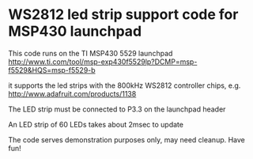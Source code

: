 WS2812 led strip support code for MSP430 launchpad
==================================================

This code runs on the TI MSP430 5529 launchpad
http://www.ti.com/tool/msp-exp430f5529lp?DCMP=msp-f5529&HQS=msp-f5529-b

it supports the led strips with the 800kHz WS2812 controller chips, e.g.  
http://www.adafruit.com/products/1138

The LED strip must be connected to P3.3 on the launchpad header

An LED strip of 60 LEDs takes about 2msec to update

The code serves demonstration purposes only, may need cleanup. Have fun!
